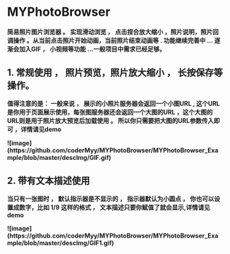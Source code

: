 # MYPhotoBrowser

<b>简易照片图片浏览器 。 实现滑动浏览 ， 点击捏合放大缩小 ，照片说明，照片回调操作 。从当前点击照片开始动画，当前照片结束动画等 . 功能继续完善中 ... 逐渐会加入GIF ， 小视频等功能 ...一般项目中需求已经足够。


<p>

## 1. 常规使用 ， 照片预览，照片放大缩小 ， 长按保存等操作。

<b>值得注意的是： 一般来说 ， 展示的小照片服务器会返回一个小图URL , 这个URL是你用于页面展示使用，每张图服务器还会返回一个大图的URL ，这个大图的URL则是用于照片放大预览后加载使用 。 所以你只需要把大图的URL参数传入即可 ，详情请见demo
<p>
![image](https://github.com/coderMyy/MYPhotoBrowser/MYPhotoBrowser_Example/blob/master/descImg/GIF.gif)

<p>

## 2. 带有文本描述使用
<b> 当只有一张图时 ， 默认指示器是不显示的 ， 指示器默认为小圆点 ， 你也可以设置成数字，比如 1/9 这样的格式 ， 文本描述只要你赋值了就会显示,详情请见demo
<p>
![image](https://github.com/coderMyy/MYPhotoBrowser/MYPhotoBrowser_Example/blob/master/descImg/GIF1.gif)
